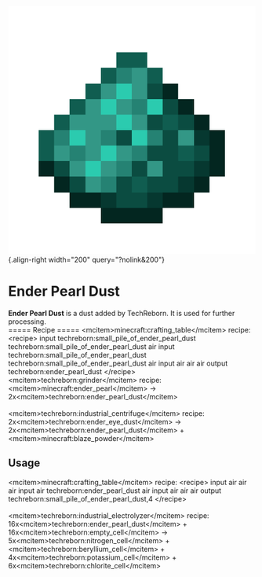 ![Ender Pearl Dust](/media/mods/techreborn/ender_pearl_dust.png){.align-right width="200" query="?nolink&200"}

# Ender Pearl Dust

**Ender Pearl Dust** is a dust added by TechReborn. It is used for further processing.\
===== Recipe ===== \<mcitem\>minecraft:crafting_table\</mcitem\> recipe: \<recipe\> input techreborn:small_pile_of_ender_pearl_dust techreborn:small_pile_of_ender_pearl_dust air input techreborn:small_pile_of_ender_pearl_dust techreborn:small_pile_of_ender_pearl_dust air input air air air output techreborn:ender_pearl_dust \</recipe\>\
\<mcitem\>techreborn:grinder\</mcitem\> recipe:\
\<mcitem\>minecraft:ender_pearl\</mcitem\> -\> 2x\<mcitem\>techreborn:ender_pearl_dust\</mcitem\>\
\
\<mcitem\>techreborn:industrial_centrifuge\</mcitem\> recipe:\
2x\<mcitem\>techreborn:ender_eye_dust\</mcitem\> -\> 2x\<mcitem\>techreborn:ender_pearl_dust\</mcitem\> + \<mcitem\>minecraft:blaze_powder\</mcitem\>

## Usage

\<mcitem\>minecraft:crafting_table\</mcitem\> recipe: \<recipe\> input air air air input air techreborn:ender_pearl_dust air input air air air output techreborn:small_pile_of_ender_pearl_dust,4 \</recipe\>\
\
\<mcitem\>techreborn:industrial_electrolyzer\</mcitem\> recipe:\
16x\<mcitem\>techreborn:ender_pearl_dust\</mcitem\> + 16x\<mcitem\>techreborn:empty_cell\</mcitem\> -\> 5x\<mcitem\>techreborn:nitrogen_cell\</mcitem\> + \<mcitem\>techreborn:beryllium_cell\</mcitem\> + 4x\<mcitem\>techreborn:potassium_cell\</mcitem\> + 6x\<mcitem\>techreborn:chlorite_cell\</mcitem\>
